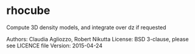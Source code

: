 # rhocube
Compute 3D density models, and integrate over dz if requested

Authors: Claudia Agliozzo, Robert Nikutta
License: BSD 3-clause, please see LICENCE file
Version: 2015-04-24
